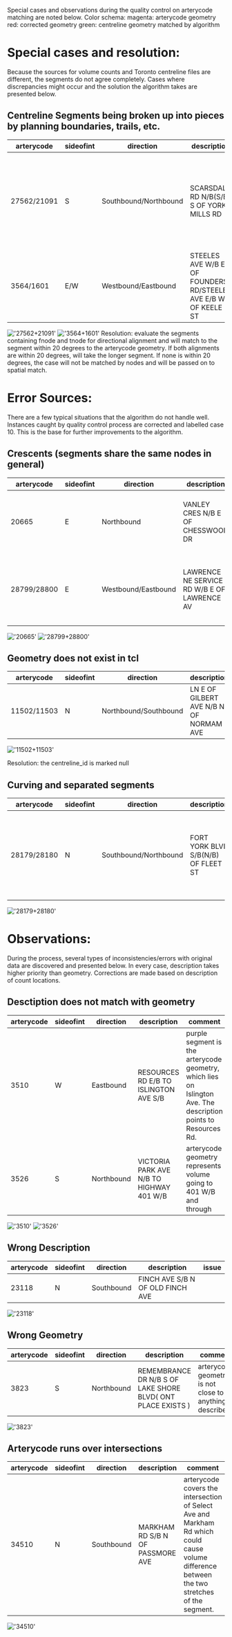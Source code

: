 Special cases and observations during the quality control on arterycode matching are noted below.
Color schema:
magenta: arterycode geometry
red: corrected geometry
green: centreline geometry matched by algorithm

# Special cases and resolution:
Because the sources for volume counts and Toronto centreline files are different, the segments do not agree completely. Cases where discrepancies might occur and the solution the algorithm takes are presented below.

## Centreline Segments being broken up into pieces by planning boundaries, trails, etc.
arterycode|sideofint|direction|description|comment|
-----|-|----------|-------------------------------------------|----------------------------
27562/21091|S|Southbound/Northbound|SCARSDALE RD N/B(S/B) S OF YORK MILLS RD|segment broken by Leaside Rail Spur Trail and bottom segment do not pass directional alignment check
3564/1601|E/W|Westbound/Eastbound|STEELES AVE W/B E OF FOUNDERS RD/STEELES AVE E/B W OF KEELE ST|both matched to highlighted, longer segment 
!['27562+21091'](img/27562+21091.png)
!['3564+1601'](img/3564+1601.png)
Resolution: evaluate the segments containing fnode and tnode for directional alignment and will match to the segment within 20 degrees to the arterycode geometry. If both alignments are within 20 degrees, will take the longer segment. If none is within 20 degrees, the case will not be matched by nodes and will be passed on to spatial match. 


# Error Sources:
There are a few typical situations that the algorithm do not handle well. Instances caught by quality control process are corrected and labelled case 10. This is the base for further improvements to the algorithm.

## Crescents (segments share the same nodes in general)
arterycode|sideofint|direction|description|issue|
-----|-|----------|-------------------------------------------|----------------------------
20665|E|Northbound|VANLEY CRES N/B E OF CHESSWOOD DR|Chesswood Dr and Vanley Cres have the same fnode and tnode
28799/28800|E|Westbound/Eastbound|LAWRENCE NE SERVICE RD W/B E OF LAWRENCE AV|The north service road have the same fnode and tnode as the main road

!['20665'](img/20665.png)
!['28799+28800'](img/28799+28800.png)

## Geometry does not exist in tcl
arterycode|sideofint|direction|description|
-----|-|----------|-------------------------------------------|
11502/11503|N|Northbound/Southbound|LN E OF GILBERT AVE N/B N OF NORMAM AVE|laneway

!['11502+11503'](img/11502+11503.png)

Resolution: the centreline_id is marked null

## Curving and separated segments
arterycode|sideofint|direction|description|comment|
-----|-|----------|-------------------------------------------|----------------------------
28179/28180|N|Southbound/Northbound|FORT YORK BLVD S/B(N/B) OF FLEET ST|Segments are curved and separated therefore directional match does not align.

!['28179+28180'](img/28179+28180.png)

# Observations:
During the process, several types of inconsistencies/errors with original data are discovered and presented below. In every case, description takes higher priority than geometry. Corrections are made based on description of count locations.

## Desctiption does not match with geometry
arterycode|sideofint|direction|description|comment|
-----|-|----------|-------------------------------------------|----------------------------
3510|W|Eastbound|RESOURCES RD E/B TO ISLINGTON AVE S/B|purple segment is the arterycode geometry, which lies on Islington Ave. The description points to Resources Rd.
3526|S|Northbound|VICTORIA PARK AVE N/B TO HIGHWAY 401 W/B|arterycode geometry represents volume going to 401 W/B and through
!['3510'](img/3510.png)
!['3526'](img/3526.png)

## Wrong Description
arterycode|sideofint|direction|description|issue|
-----|-|----------|-------------------------------------------|----------------------------
23118|N|Southbound|FINCH AVE S/B N OF OLD FINCH AVE|
!['23118'](img/23118.png)

## Wrong Geometry
arterycode|sideofint|direction|description|comment|
-----|-|----------|-------------------------------------------|----------------------------
3823|S|Northbound|REMEMBRANCE DR N/B S OF LAKE SHORE BLVD( ONT PLACE EXISTS )|arterycode geometry is not close to anything described.

!['3823'](img/3823.png)

## Arterycode runs over intersections

arterycode|sideofint|direction|description|comment|
-----|-|----------|-------------------------------------------|----------------------------
34510|N|Southbound|MARKHAM RD S/B N OF PASSMORE AVE|arterycode covers the intersection of Select Ave and Markham Rd which could cause volume difference between the two stretches of the segment.

!['34510'](img/34510.png)
